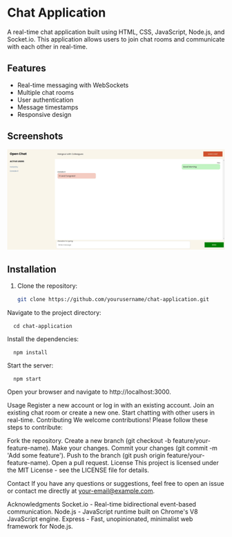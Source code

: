 # Chat Application

A real-time chat application built using HTML, CSS, JavaScript, Node.js, and Socket.io. This application allows users to join chat rooms and communicate with each other in real-time.

## Features

- Real-time messaging with WebSockets
- Multiple chat rooms
- User authentication
- Message timestamps
- Responsive design

## Screenshots

![Chat Application Screenshot](https://github.com/SatyakiB7076/TextUtils-React/blob/main/chat_application.jpg)

## Installation

1. Clone the repository:

   ```sh
   git clone https://github.com/yourusername/chat-application.git
Navigate to the project directory:

      cd chat-application

Install the dependencies:

      npm install

Start the server:

      npm start

Open your browser and navigate to http://localhost:3000.

Usage
   Register a new account or log in with an existing account.
   Join an existing chat room or create a new one.
   Start chatting with other users in real-time.
Contributing
   We welcome contributions! Please follow these steps to contribute:

Fork the repository.
   Create a new branch (git checkout -b feature/your-feature-name).
   Make your changes.
   Commit your changes (git commit -m 'Add some feature').
   Push to the branch (git push origin feature/your-feature-name).
   Open a pull request.
License
   This project is licensed under the MIT License - see the LICENSE file for details.

Contact
   If you have any questions or suggestions, feel free to open an issue or contact me directly at your-email@example.com.

Acknowledgments
   Socket.io - Real-time bidirectional event-based communication.
   Node.js - JavaScript runtime built on Chrome's V8 JavaScript engine.
   Express - Fast, unopinionated, minimalist web framework for Node.js.
